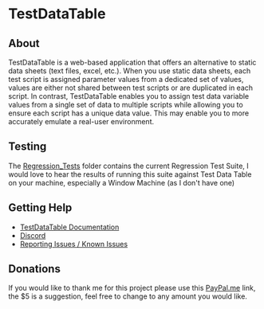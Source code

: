 
# TestDataTable

## About

TestDataTable is a web-based application that offers an alternative to static data sheets (text files, excel, etc.). When you use static data sheets, each test script is assigned parameter values from a dedicated set of values, values are either  not shared between test scripts or are duplicated in each script. In contrast, TestDataTable enables you to assign test data variable values from a single set of data to multiple scripts while allowing you to ensure each script has a unique data value. This may enable you to more accurately emulate a real-user environment.

## Testing

The [Regression_Tests](Regression_Tests) folder contains the current Regression Test Suite, I would love to hear the results of running this suite against Test Data Table on your machine, especially a Window Machine (as I don't have one)

## Getting Help

- [TestDataTable Documentation](https://github.com/damies13/TestDataTable/blob/master/Doc/Index.md)
- [Discord](https://discord.gg/5wYA6K)
- [Reporting Issues / Known Issues](https://github.com/damies13/TestDataTable/issues)

## Donations

If you would like to thank me for this project please use this [PayPal.me](https://paypal.me/damies13/5) link, the $5 is a suggestion, feel free to change to any amount you would like.
